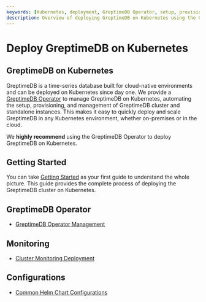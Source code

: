 ```yaml
---
keywords: [Kubernetes, deployment, GreptimeDB Operator, setup, provisioning, management]
description: Overview of deploying GreptimeDB on Kubernetes using the GreptimeDB Operator, including setup, provisioning, and management of clusters and standalone instances.
---
```


# Deploy GreptimeDB on Kubernetes

## GreptimeDB on Kubernetes

GreptimeDB is a time-series database built for cloud-native environments and can be deployed on Kubernetes since day one. We provide a [GreptimeDB Operator](https://github.com/GrepTimeTeam/greptimedb-operator) to manage GreptimeDB on Kubernetes, automating the setup, provisioning, and management of GreptimeDB cluster and standalone instances. This makes it easy to quickly deploy and scale GreptimeDB in any Kubernetes environment, whether on-premises or in the cloud.

We **highly recommend** using the GreptimeDB Operator to deploy GreptimeDB on Kubernetes.

## Getting Started

You can take [Getting Started](./getting-started.md) as your first guide to understand the whole picture. This guide provides the complete process of deploying the GreptimeDB cluster on Kubernetes.

## GreptimeDB Operator

- [GreptimeDB Operator Management](./greptimedb-operator-management.md)

## Monitoring

- [Cluster Monitoring Deployment](./monitoring/cluster-monitoring-deployment.md)

## Configurations

- [Common Helm Chart Configurations](./common-helm-chart-configurations.md)
